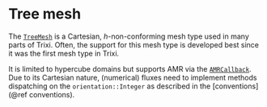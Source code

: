 # Tree mesh

The [`TreeMesh`](@ref) is a Cartesian, $h$-non-conforming mesh type
used in many parts of Trixi. Often, the support for this mesh type is
developed best since it was the first mesh type in Trixi.

It is limited to hypercube domains but supports AMR via the [`AMRCallback`](@ref).
Due to its Cartesian nature, (numerical) fluxes need to implement methods
dispatching on the `orientation::Integer` as described in the
[conventions](@ref conventions).
